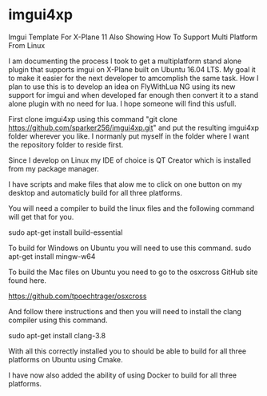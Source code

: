# imgui4xp
Imgui Template For X-Plane 11 Also Showing How To Support Multi Platform From Linux

I am documenting the process I took to get a multiplatform stand alone plugin that supports imgui on X-Plane built on Ubuntu 16.04 LTS. My goal it to make it easier for the next developer to amcomplish the same task. How I plan to use this is to develop an idea on FlyWithLua NG using its new support for imgui and when developed far enough then convert it to a stand alone plugin with no need for lua. I hope someone will find this usfull. 

First clone imgui4xp using this command "git clone https://github.com/sparker256/imgui4xp.git" and put the resulting imgui4xp folder wherever you like. I normanly put myself in the folder where I want the repository folder to reside first. 

Since I develop on Linux my IDE of choice is QT Creator which is installed from my package manager.

I have scripts and make files that alow me to click on one button on my desktop and automaticly build for all three platforms.

You will need a compiler to build the linux files and the following command will get that for you.

sudo apt-get install build-essential

To build for Windows on Ubuntu you will need to use this command. sudo apt-get install mingw-w64

To build the Mac files on Ubuntu you need to go to the osxcross GitHub site found here.

https://github.com/tpoechtrager/osxcross

And follow there instructions and then you will need to install the clang compiler using this command.

sudo apt-get install clang-3.8

With all this correctly installed you to should be able to build for all three platforms on Ubuntu using Cmake.

I have now also added the ability of using Docker to build for all three platforms.
